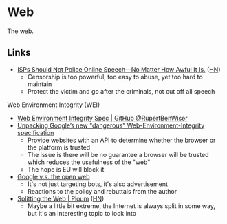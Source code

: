 # Web

The web.

## Links

- [ISPs Should Not Police Online Speech—No Matter How Awful It Is.](https://www.eff.org/deeplinks/2023/08/isps-should-not-police-online-speech-no-matter-how-awful-it)
  ([HN](https://news.ycombinator.com/item?id=37313349))
  - Censorship is too powerful, too easy to abuse, yet too hard to maintain
  - Protect the victim and go after the criminals, not cut off all speech

Web Environment Integrity (WEI)

- [Web Environment Integrity Spec | GitHub @RupertBenWiser](https://github.com/RupertBenWiser/Web-Environment-Integrity/blob/main/explainer.md)
- [Unpacking Google’s new "dangerous" Web-Environment-Integrity specification](https://vivaldi.com/blog/googles-new-dangerous-web-environment-integrity-spec/)
  - Provide websites with an API to determine whether the browser or the
    platform is trusted
  - The issue is there will be no guarantee a browser will be trusted which
    reduces the usefulness of the "web"
  - The hope is EU will block it
- [Google v.s. the open web](https://interpeer.io/blog/2023/07/google-vs-the-open-web/)
  - It's not just targeting bots, it's also advertisement
  - Reactions to the policy and rebuttals from the author
- [Splitting the Web | Ploum](https://ploum.net/2023-08-01-splitting-the-web.html)
  ([HN](https://news.ycombinator.com/item?id=36955146))
  - Maybe a little bit extreme, the Internet is always split in some way, but
    it's an interesting topic to look into
